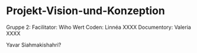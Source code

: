 # Projekt-Vision-und-Konzeption

Gruppe 2:
Facilitator: Wiho Wert
Coden: Linnéa XXXX
Documentory: Valeria XXXX

Yavar Siahmakishahri?
